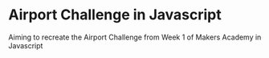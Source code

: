 # Airport Challenge in Javascript

Aiming to recreate the Airport Challenge from Week 1 of Makers Academy in
Javascript
